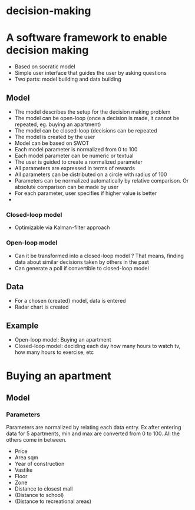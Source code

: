 # decision-making

# A software framework to enable decision making

* Based on socratic model
* Simple user interface that guides the user by asking questions
* Two parts: model building and data building

## Model
* The model describes the setup for the decision making problem
* The model can be open-loop (once a decision is made, it cannot be repeated, eg. buying an apartment)
* The model can be closed-loop (decisions can be repeated
* The model is created by the user
* Model can be based on SWOT
* Each model parameter is normalized from 0 to 100
* Each model parameter can be numeric or textual
* The user is guided to create a normalized parameter
* All parameters are expressed in terms of rewards
* All parameters can be distributed on a circle with radius of 100
* Parameters can be normalized automatically by relative comparison. Or absolute comparison can be made by user
* For each parameter, user specifies if higher value is better
*

### Closed-loop model
* Optimizable via Kalman-filter approach

### Open-loop model
* Can it be transformed into a closed-loop model ? That means, finding data about similar decisions taken by others in the past
* Can generate a poll if convertible to closed-loop model

## Data
* For a chosen (created) model, data is entered
* Radar chart is created

## Example
* Open-loop model: Buying an apartment
* Closed-loop model: deciding each day how many hours to watch tv, how many hours to exercise, etc

# Buying an apartment
## Model
### Parameters
Parameters are normalized by relating each data entry. Ex after entering data for 5 apartments, min and max are converted from 0 to 100. All the others come in between.

* Price
* Area sqm
* Year of construction
* Vastike
* Floor
* Zone
* Distance to closest mall
* (Distance to school)
* (Distance to recreational areas)
